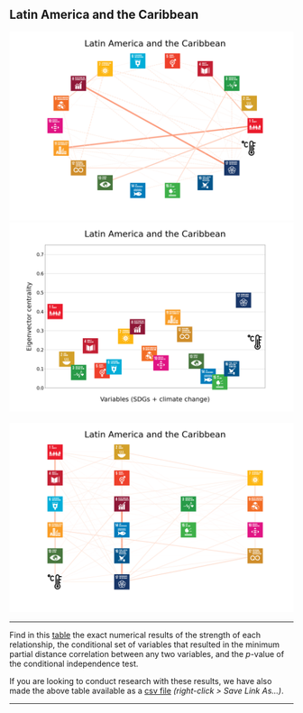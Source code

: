 ## Latin America and the Caribbean

<img src="../Latin America and the Caribbean/Latin America and the Caribbean_circular_network_logos.png">
<img src="../Latin America and the Caribbean/Latin America and the Caribbean_eigenvector_centrality.png">
<br>
<br>
<img src="../Latin America and the Caribbean/Latin America and the Caribbean_multipartite_network_logos_cluster.png">

---

Find in this <a href="TLPH_website_tables_10-10.pdf" target="_blank">table</a> the exact numerical results of the strength of each relationship, the conditional set of variables that resulted in the minimum partial distance correlation between any two variables, and the _p_-value of the conditional independence test.

If you are looking to conduct research with these results, we have also made the above table available as a <a href="https://raw.githubusercontent.com/felix-laumann/SDG-networks/gh-pages/Results/csv/conditions_Latin America and the Caribbean.csv" target="_blank" download>csv file</a> _(right-click > Save Link As...)_. 

---
